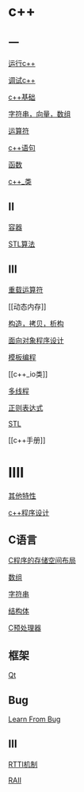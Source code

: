 # c++

## 一

[运行c++](c++_Build.md)

[调试c++](c++_debug.md)

[c++基础](c++_Basic.md)

[字符串，向量，数组](c++_string_vector_array.md)

[运算符](../sorted/c++/运算符/c++_operator.md)

[c++语句](../sorted/c++/语句/c++语句.mdh)

[函数](c++_Function.md)

[c++_类](c++_Class.md)

## II

[容器](c++_container.md)

[STL算法](c++_algorithm.md)

## Ⅲ

  [重载运算符](c++_Reload_Operator.md)
  
[[动态内存]]

[构造，拷贝，析构](c++_Construct_Copy_Destruct.md)

[面向对象程序设计](c++_Object_Qriented_Programming.md)

[模板编程](c++_template.md)

[[c++_io类]]

[多线程](c++_multithread.md)

[正则表达式](c++_regex.md.md)

[STL](c++_STL.md)

[[c++手册]]

# IIII

[其他特性](c++_IIII.md)

[c++程序设计](c++_Programm_Design.md)

## C语言

[C程序的存储空间布局](Linux_process_C程序的存储空间布局.md)

[数组](C_Array.md)

[字符串](c_string.md)

[结构体](C_Structure.md)

[C预处理器](C_Preprocessor.md)

## 框架

[Qt](Qt.md)

## Bug

[Learn From Bug](c++_Learn_From_Bug.md)

## Ⅲ

[RTTI机制](c++_RTTI机制.md)

[RAII](c++_RAII机制.md)
